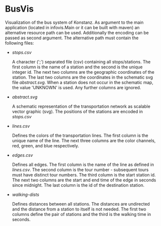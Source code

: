 BusVis
======

Visualization of the bus system of Konstanz.
As argument to the main application (located in infovis.Main or it can be built with maven)
an alternative resource path can be used. Additionally the encoding can be
passed as second argument. The alternative path must contain the following files:

-   *stops.csv*

    A character (';') separated file (csv) containing all stops/stations.
    The first column is the name of a station and the second is the unique
    integer id. The next two columns are the geographic coordinates of the
    station. The last two columns are the coordinates in the schematic svg file
    *abstract.svg*. When a station does not occur in the schematic map, the
    value 'UNKNOWN' is used. Any further columns are ignored.

-   *abstract.svg*

    A schematic representation of the transportation network as scalable
    vector graphic (svg). The positions of the stations are encoded in *stops.csv*

-   *lines.csv*

    Defines the colors of the transportation lines. The first column is the
    unique name of the line. The next three columns are the color channels,
    red, green, and blue respectively.

-   *edges.csv*

    Defines all edges. The first column is the name of the line as defined in
    *lines.csv*. The second column is the tour number - subsequent tours must have
    distinct tour numbers. The third column is the start station id. The next
    two columns are the start and end time of the edge in seconds since midnight.
    The last column is the id of the destination station.

-   *walking-dists*

    Defines distances between all stations. The distances are undirected and the
    distance from a station to itself is not needed. The first two columns define
    the pair of stations and the third is the walking time in seconds. 
